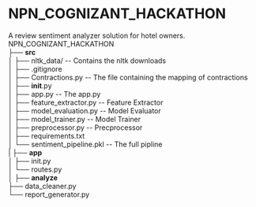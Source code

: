 # NPN_COGNIZANT_HACKATHON
A review sentiment analyzer solution for hotel owners.
<br>
NPN_COGNIZANT_HACKATHON<br>
├── **src**<br>
│ ├── nltk_data/ -- Contains the nltk downloads<br>
│ ├── .gitignore<br>
│ ├── Contractions.py -- The file containing the mapping of contractions<br>
│ ├── __init__.py<br>
│ ├── app.py -- The app.py <br>
│ ├── feature_extractor.py -- Feature Extractor <br>
│ ├── model_evaluation.py -- Model Evaluator<br>
│ ├── model_trainer.py -- Model Trainer<br>
│ ├── preprocessor.py -- Precprocessor<br>
│ ├── requirements.txt<br>
│ └── sentiment_pipeline.pkl -- The full pipline<br>
|
├── **app**<br>
│ ├── init.py<br>
│ └── routes.py<br>
│
├── **analyze**<br>
├── data_cleaner.py<br>
└── report_generator.py<br>



